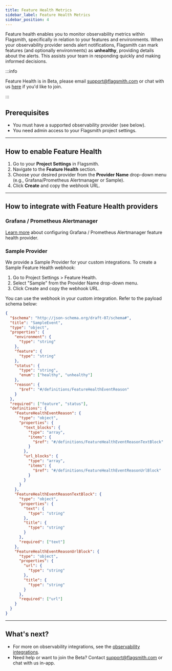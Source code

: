 ```yaml
---
title: Feature Health Metrics
sidebar_label: Feature Health Metrics
sidebar_position: 4
---
```


Feature health enables you to monitor observability metrics within Flagsmith, specifically in relation to your features and environments. When your observability provider sends alert notifications, Flagsmith can mark features (and optionally environments) as **unhealthy**, providing details about the alerts. This assists your team in responding quickly and making informed decisions.

:::info

Feature Health is in Beta, please email support@flagsmith.com or chat with us <a href="#" class="open-chat" data-crisp-chat-message="Hello, I'm interested in joining the feature health beta.">here</a> if you'd like to join. 

:::

## Prerequisites

- You must have a supported observability provider (see below).
- You need admin access to your Flagsmith project settings.

---

## How to enable Feature Health

1. Go to your **Project Settings** in Flagsmith.
2. Navigate to the **Feature Health** section.
3. Choose your desired provider from the **Provider Name** drop-down menu (e.g., Grafana/Prometheus Alertmanager or Sample).
4. Click **Create** and copy the webhook URL.

---

## How to integrate with Feature Health providers

### Grafana / Prometheus Alertmanager

[Learn more](/third-party-integrations/observability-and-monitoring/grafana) about configuring Grafana / Prometheus Alertmanager feature health provider.

### Sample Provider

We provide a Sample Provider for your custom integrations. To create a Sample Feature Health webhook:

1. Go to Project Settings > Feature Health.
2. Select "Sample" from the Provider Name drop-down menu.
3. Click Create and copy the webhook URL.

You can use the webhook in your custom integration. Refer to the payload schema below:

```json
{
  "$schema": "http://json-schema.org/draft-07/schema#",
  "title": "SampleEvent",
  "type": "object",
  "properties": {
    "environment": {
      "type": "string"
    },
    "feature": {
      "type": "string"
    },
    "status": {
      "type": "string",
      "enum": ["healthy", "unhealthy"]
    },
    "reason": {
      "$ref": "#/definitions/FeatureHealthEventReason"
    }
  },
  "required": ["feature", "status"],
  "definitions": {
    "FeatureHealthEventReason": {
      "type": "object",
      "properties": {
        "text_blocks": {
          "type": "array",
          "items": {
            "$ref": "#/definitions/FeatureHealthEventReasonTextBlock"
          }
        },
        "url_blocks": {
          "type": "array",
          "items": {
            "$ref": "#/definitions/FeatureHealthEventReasonUrlBlock"
          }
        }
      }
    },
    "FeatureHealthEventReasonTextBlock": {
      "type": "object",
      "properties": {
        "text": {
          "type": "string"
        },
        "title": {
          "type": "string"
        }
      },
      "required": ["text"]
    },
    "FeatureHealthEventReasonUrlBlock": {
      "type": "object",
      "properties": {
        "url": {
          "type": "string"
        },
        "title": {
          "type": "string"
        }
      },
      "required": ["url"]
    }
  }
}
```

---

## What's next?

- For more on observability integrations, see the [observability integrations](/third-party-integrations/observability-and-monitoring/grafana).
- Need help or want to join the Beta? Contact [support@flagsmith.com](mailto:support@flagsmith.com) or chat with us in-app.
